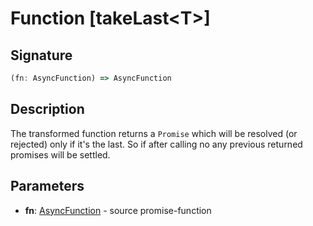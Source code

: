 Function [takeLast\<T\>]
===

Signature
---
```typescript
(fn: AsyncFunction) => AsyncFunction
```

Description
---
The transformed function returns a `Promise` which will be resolved (or rejected)
only if it's the last. So if after calling no any previous returned promises will be settled.

Parameters
---
- **fn**: [AsyncFunction](https://github.com/int0h/promise-decorators/blob/master/docs/src/index.md#id-33) - source promise-function
